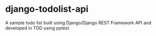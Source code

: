 # django-todolist-api
A sample todo list built using Django/Django REST Framework API and developed in TDD using pytest
